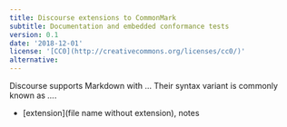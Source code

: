 ```yaml
---
title: Discourse extensions to CommonMark
subtitle: Documentation and embedded conformance tests
version: 0.1
date: '2018-12-01'
license: '[CC0](http://creativecommons.org/licenses/cc0/)'
alternative: 
---
```


Discourse supports Markdown with …
Their syntax variant is commonly known as _…_. 

- [extension](file name without extension), notes
